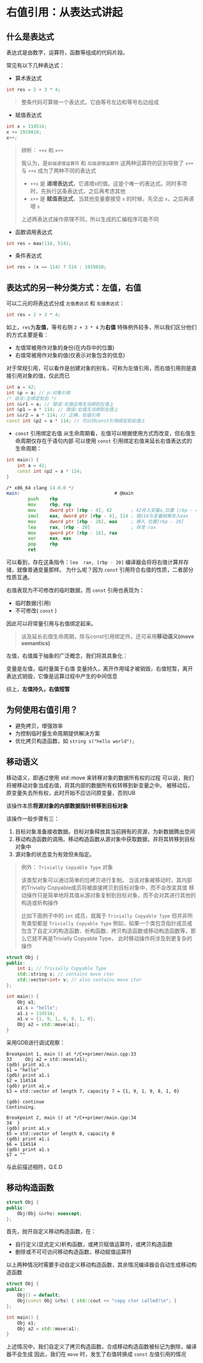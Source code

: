 # 右值引用：从表达式讲起

## 什么是表达式

表达式是由数字，运算符，函数等组成的代码片段。

常见有以下几种表达式：

+ 算术表达式

```c++
int res = 2 + 3 * 4;
```

> 整条代码可算做一个表达式，它由等号左边和等号右边组成

+ 赋值表达式

```c++
int x = 114514;
x += 1919810;
x++;
```

> 辨析： `++x` 和 `x++`
>  
> 我认为，是`前缀递增运算符` 和 `后缀递增运算符` 这两种运算符的区别导致了 `x++` 与 `++x` 成为了两种不同的表达式
>
> + `++x` 是 **递增表达式**，它递增x的值。这是个唯一的表达式。同时多项时，先执行这条表达式，之后再考虑其他
> + `x++` 是 **赋值表达式**，当其他变量要接受 `x` 的时候，先交出 `x`，之后再递增 `x`
>
> 上述两表达式操作原理不同，所以生成的汇编程序可能不同

+ 函数调用表达式

```c++
int res = max(114, 514);
```

+ 条件表达式

```c++
int res = (x == 114) ? 514 : 1919810;
```

## 表达式的另一种分类方式：左值，右值

可以二元的将表达式分成 `左值表达式` 和 `右值表达式`：

```c++
int res = 2 + 3 * 4;
```

如上，`res`为**左值**，等号右侧 `2 + 3 * 4` 为**右值**
特殊例外较多，所以我们区分他们的方式主要是看：

+ 左值常被用作对象的身份(在内存中的位置)
+ 右值常被用作对象的值(仅表示对象包含的信息)

对于常规引用，可以看作是创建对象的别名，可称为左值引用，而右值引用则是直接引用对象的值，仅此而已

```c++
int a = 42;
int &p = a; // p:对象引用
/* 语法:左绑定到右 */
int &&r1 = a; // 错误:右值应用无法绑到左值上
int &p1 = a * 114; // 错误:右值无法绑到左值上
int &&r2 = a * 114; // 正确，右值引用
const int &p2 = a * 114; // 可以将const引用绑定到右值上
```

+ `const` 引用绑定右值
从生命周期看，左值可以根据使用方式而改变，但右值生命周期仅存在于语句内部
可以使用 `const` 引用绑定右值来延长右值表达式的生命周期：

```c++
int main() {
    int a = 42;
    const int &p2 = a * 114;
}
```

```asm
/* x86_64 clang 14.0.0 */
main:                                   # @main
        push    rbp
        mov     rbp, rsp
        mov     dword ptr [rbp - 4], 42       ; 42存入变量a,位置 [rbp - 4]
        imul    eax, dword ptr [rbp - 4], 114 ; 值114与变量相乘存入eax
        mov     dword ptr [rbp - 20], eax     ; 移入 位置[rbp - 20]
        lea     rax, [rbp - 20]               ; 存至 rax
        mov     qword ptr [rbp - 16], rax
        xor     eax, eax
        pop     rbp
        ret
```

可以看到，存在这条指令：`lea  rax, [rbp - 20]`
编译器会将将右值计算并存储，就像普通变量那样。
为什么呢？因为 `const` 引用符合右值的性质，二者部分性质互通。

右值表现为不可修改的临时数据，而 `const` 引用也表现为：

+ 临时数据(引用)
+ 不可修改( `const` )

因此可以将常量引用与右值绑定起来。

> 谈及延长右值生命周期，除与const引用绑定外，还可采用**移动语义(move semantics)**

左值，右值属于抽象的广泛概念，我们将其具象化：

变量是左值，临时量属于右值
变量持久，离开作用域才被销毁，右值短暂，离开表达式销毁，它像是运算过程中产生的中间信息

综上，**左值持久，右值短暂**

## 为何使用右值引用？

+ 避免拷贝，增强效率
+ 为控制临时量生命周期提供解决方案
+ 优化拷贝构造函数，如 `string s("hello world");`

## 移动语义

移动语义，即通过使用 std::move 来转移对象的数据所有权的过程
可以说，我们将被移动对象当成右值，将其内部的数据所有权转移到新变量之中。
被移动后，原变量失去所有权，此时开始不应访问原变量，否则UB

该操作本质**将源对象的内部数据指针转移到目标对象**

该操作一般步骤有三：

1. 目标对象准备接收数据。目标对象释放其当前拥有的资源，为新数据腾出空间
2. 移动构造函数的调用。移动构造函数从源对象中获取数据，并将其转移到目标对象中
3. 源对象的状态变为有效但未指定。

> 例外： `Trivially Copyable Type` 对象
>
> 该类型对象可以通过简单的位拷贝进行复制。
> 当该对象被移动时，其内部的Trivially Copyable成员将被直接拷贝到目标对象中，而不会改变其值
> 移动操作只是简单地将其值从源对象复制到目标对象，而不会对其进行其他的构造或析构操作
>  
> 比如下面例子中的 `int` 成员，就属于 `Trivially Copyable Type`
> 但并非所有类型都是 `Trivially Copyable Type`
> 例如，如果一个类包含指针成员或包含了自定义的构造函数、析构函数、拷贝构造函数或移动构造函数等，那么它就不再是Trivially Copyable Type，
> 此时移动操作将涉及到更复杂的操作

```c++
struct Obj {
public:
    int i; // Trivially Copyable Type
    std::string s; // contains move ctor
    std::vector<int> v; // also contains move ctor
};

int main() {
    Obj a1;
    a1.s = "hello";
    a1.i = 114514;
    a1.v = {1, 9, 1, 9, 8, 1, 0};
    Obj a2 = std::move(a1);
}
```

采用GDB进行调试观察：

```gdb
Breakpoint 1, main () at */C++primer/main.cpp:33
33     Obj a2 = std::move(a1);
(gdb) print a1.s
$1 = "hello"
(gdb) print a1.i
$2 = 114514
(gdb) print a1.v
$3 = std::vector of length 7, capacity 7 = {1, 9, 1, 9, 8, 1, 0}

(gdb) continue
Continuing.

Breakpoint 2, main () at */C++primer/main.cpp:34
34  }
(gdb) print a1.v
$5 = std::vector of length 0, capacity 0
(gdb) print a1.i
$6 = 114514
(gdb) print a1.s
$7 = ""
```

与此前描述相符，Q.E.D

## 移动构造函数

```c++
struct Obj {
public:
    Obj(Obj &&rhs) noexcept;
};
```

首先，抛开自定义移动构造函数，在：

+ 自行定义(显式定义)析构函数，或拷贝赋值运算符，或拷贝构造函数
+ 删除或不可可访问移动构造函数，移动赋值运算符

以上两种情况时需要手动自定义移动构造函数，其余情况编译器会自动生成移动构造函数

```c++
struct Obj {
public:
    Obj() = default;
    Obj(const Obj &rhs) { std::cout << "copy ctor called!\n"; }
};

int main() {
    Obj a1;
    Obj a2 = std::move(a1);
}
```

上述情况中，我们自定义了拷贝构造函数，合成移动构造函数被标记为删除，编译器不会生成
因此，我们在 `move` 时，发生了右值转换成 `const` 左值引用的情况

